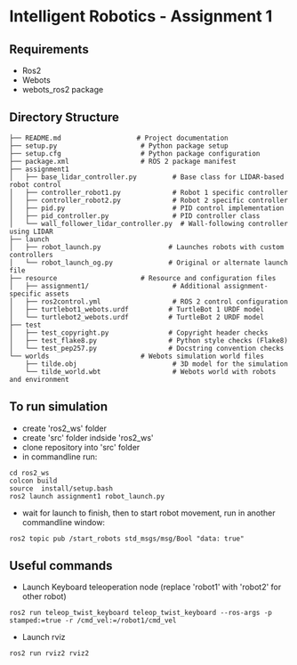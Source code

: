 # Intelligent Robotics - Assignment 1

## Requirements
- Ros2
- Webots
- webots_ros2 package

## Directory Structure
```
├── README.md                   # Project documentation
├── setup.py                     # Python package setup
├── setup.cfg                    # Python package configuration
├── package.xml                  # ROS 2 package manifest
├── assignment1              
│   ├── base_lidar_controller.py         # Base class for LIDAR-based robot control
│   ├── controller_robot1.py             # Robot 1 specific controller
│   ├── controller_robot2.py             # Robot 2 specific controller
│   ├── pid.py                           # PID control implementation
│   ├── pid_controller.py                # PID controller class
│   └── wall_follower_lidar_controller.py  # Wall-following controller using LIDAR
├── launch                    
│   ├── robot_launch.py                 # Launches robots with custom controllers
│   └── robot_launch_og.py              # Original or alternate launch file
├── resource                     # Resource and configuration files
│   ├── assignment1/                     # Additional assignment-specific assets
│   ├── ros2control.yml                  # ROS 2 control configuration
│   ├── turtlebot1_webots.urdf          # TurtleBot 1 URDF model
│   └── turtlebot2_webots.urdf          # TurtleBot 2 URDF model
├── test                        
│   ├── test_copyright.py               # Copyright header checks
│   ├── test_flake8.py                  # Python style checks (Flake8)
│   └── test_pep257.py                  # Docstring convention checks
└── worlds                       # Webots simulation world files
    ├── tilde.obj                        # 3D model for the simulation
    └── tilde_world.wbt                  # Webots world with robots and environment
```

## To run simulation
- create 'ros2_ws' folder
- create 'src' folder indside 'ros2_ws'
- clone repository into 'src' folder
- in commandline run:
```
cd ros2_ws
colcon build
source  install/setup.bash
ros2 launch assignment1 robot_launch.py
```
- wait for launch to finish, then to start robot movement, run in another commandline window:
```
ros2 topic pub /start_robots std_msgs/msg/Bool "data: true"
```

## Useful commands
- Launch Keyboard teleoperation node (replace 'robot1' with 'robot2' for other robot)
```
ros2 run teleop_twist_keyboard teleop_twist_keyboard --ros-args -p stamped:=true -r /cmd_vel:=/robot1/cmd_vel
```
- Launch rviz
```
ros2 run rviz2 rviz2
```
